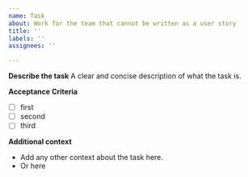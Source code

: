 ```yaml
---
name: Task
about: Work for the team that cannot be written as a user story
title: ''
labels: ''
assignees: ''

---
```


**Describe the task**
A clear and concise description of what the task is.

**Acceptance Criteria**
- [ ] first
- [ ] second
- [ ] third

**Additional context**
- Add any other context about the task here.
- Or here
